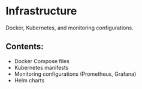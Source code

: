 # Infrastructure

Docker, Kubernetes, and monitoring configurations.

## Contents:
- Docker Compose files
- Kubernetes manifests
- Monitoring configurations (Prometheus, Grafana)
- Helm charts
